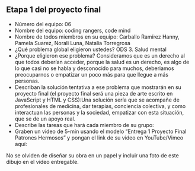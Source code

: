## Etapa 1 del proyecto final

- Número del equipo: 06
- Nombre del equipo: coding rangers, code mind   
- Nombre de todos miembros en su equipo: Carballo Ramírez Hanny, Pamela Suarez, Norali Luna, Natalia Torregrosa
- ¿Qué problema global eligieron ustedes? ODS 3. Salud mental
- ¿Porque eligieron ese problema? Consideramos que es un derecho al que todos deberían acceder, porque la salud es un derecho, es algo de lo que casi no se habla y desconocido para muchos, deberiamos preocuparnos o empatizar un poco más para que llegue a más personas.  
- Describan la solución tentativa a ese problema que mostrarán en su proyecto final (el proyecto final será una pieza de arte escrito en JavaScript y HTML y CSS):Una solución sería que se acompañe de profesionales de medicina, dar terapias, conciencia colectiva, y como interactuan las personas y la sociedad, empatizar con esta situación, que se de un apoyo real.
- Describe las tareas que hará cada miembro de su grupo: 
- Graben un video de 5-min usando el modelo “Entrega 1 Proyecto Final Patrones Hermosos” y pongan el link de su vídeo en YouTube/Vimeo aquí:

No se olviden de diseñar su obra en un papel y incluir una foto de este dibujo en el vídeo entregable.
